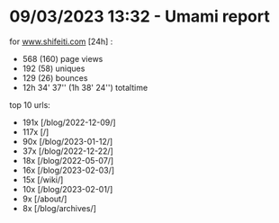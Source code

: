 # 09/03/2023 13:32 - Umami report
for www.shifeiti.com [24h] :

 - 568 (160) page views
 - 192 (58) uniques
 - 129 (26) bounces
 - 12h 34' 37'' (1h 38' 24'') totaltime


top 10 urls:
 - 191x [/blog/2022-12-09/]
 - 117x [/]
 - 90x [/blog/2023-01-12/]
 - 37x [/blog/2022-12-22/]
 - 18x [/blog/2022-05-07/]
 - 16x [/blog/2023-02-03/]
 - 15x [/wiki/]
 - 10x [/blog/2023-02-01/]
 - 9x [/about/]
 - 8x [/blog/archives/]


